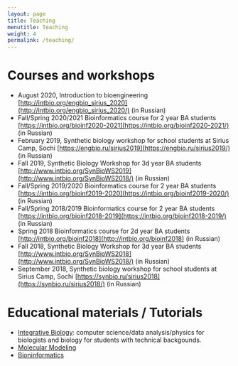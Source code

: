 ```yaml
---
layout: page
title: Teaching
menutitle: Teaching
weight: 4
permalink: /teaching/
---
```


# Courses and workshops
- August 2020, Introduction to bioengineering [http://intbio.org/engbio_sirius_2020](http://intbio.org/engbio_sirius_2020/) (in Russian)
- Fall/Spring 2020/2021 Bioinformatics course for 2 year BA students [https://intbio.org/bioinf2020-2021](https://intbio.org/bioinf2020-2021/) (in Russian) 
- February 2019, Synthetic biology workshop for school students at Sirius Camp, Sochi [https://engbio.ru/sirius2019](https://engbio.ru/sirius2019/) (in Russian)
- Fall 2019, Synthetic Biology Workshop for 3d year BA students [http://www.intbio.org/SynBioWS2019](http://www.intbio.org/SynBioWS2018/) (in Russian)
- Fall/Spring 2019/2020 Bioinformatics course for 2 year BA students [https://intbio.org/bioinf2019-2020](https://intbio.org/bioinf2019-2020/) (in Russian)
- Fall/Spring 2018/2019 Bioinformatics course for 2 year BA students [https://intbio.org/bioinf2018-2019](https://intbio.org/bioinf2018-2019/) (in Russian) 
- Spring 2018 Bioinformatics course for 2d year BA students [http://intbio.org/bioinf2018](http://intbio.org/bioinf2018) (in Russian)
- Fall 2018, Synthetic Biology Workshop for 3d year BA students [http://www.intbio.org/SynBioWS2018](http://www.intbio.org/SynBioWS2018/) (in Russian)
- September 2018, Synthetic biology workshop for school students at Sirius Camp, Sochi [https://synbio.ru/sirius2018](https://synbio.ru/sirius2018/) (in Russian)


# Educational materials / Tutorials

- [Integrative Biology](https://github.com/intbio/IntBioEdu): computer science/data analysis/physics for biologists and biology for students with technical backgounds. 
- [Molecular Modeling](https://github.com/intbio/MolModEdu)
- [Bioninformatics](https://github.com/intbio/BioInfEdu)

